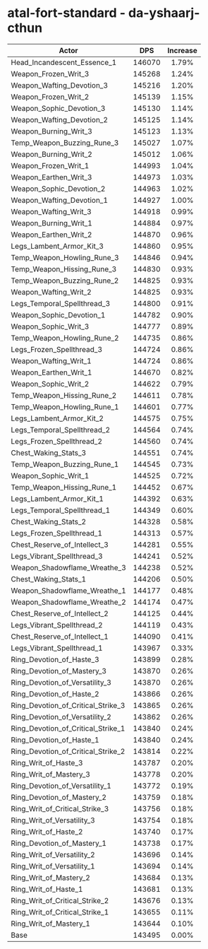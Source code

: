 # atal-fort-standard - da-yshaarj-cthun
| Actor | DPS | Increase |
|---|:---:|:---:|
|Head_Incandescent_Essence_1|146070|1.79%|
|Weapon_Frozen_Writ_3|145268|1.24%|
|Weapon_Wafting_Devotion_3|145216|1.20%|
|Weapon_Frozen_Writ_2|145139|1.15%|
|Weapon_Sophic_Devotion_3|145130|1.14%|
|Weapon_Wafting_Devotion_2|145125|1.14%|
|Weapon_Burning_Writ_3|145123|1.13%|
|Temp_Weapon_Buzzing_Rune_3|145027|1.07%|
|Weapon_Burning_Writ_2|145012|1.06%|
|Weapon_Frozen_Writ_1|144993|1.04%|
|Weapon_Earthen_Writ_3|144973|1.03%|
|Weapon_Sophic_Devotion_2|144963|1.02%|
|Weapon_Wafting_Devotion_1|144927|1.00%|
|Weapon_Wafting_Writ_3|144918|0.99%|
|Weapon_Burning_Writ_1|144884|0.97%|
|Weapon_Earthen_Writ_2|144870|0.96%|
|Legs_Lambent_Armor_Kit_3|144860|0.95%|
|Temp_Weapon_Howling_Rune_3|144846|0.94%|
|Temp_Weapon_Hissing_Rune_3|144830|0.93%|
|Temp_Weapon_Buzzing_Rune_2|144825|0.93%|
|Weapon_Wafting_Writ_2|144825|0.93%|
|Legs_Temporal_Spellthread_3|144800|0.91%|
|Weapon_Sophic_Devotion_1|144782|0.90%|
|Weapon_Sophic_Writ_3|144777|0.89%|
|Temp_Weapon_Howling_Rune_2|144735|0.86%|
|Legs_Frozen_Spellthread_3|144724|0.86%|
|Weapon_Wafting_Writ_1|144724|0.86%|
|Weapon_Earthen_Writ_1|144670|0.82%|
|Weapon_Sophic_Writ_2|144622|0.79%|
|Temp_Weapon_Hissing_Rune_2|144611|0.78%|
|Temp_Weapon_Howling_Rune_1|144601|0.77%|
|Legs_Lambent_Armor_Kit_2|144575|0.75%|
|Legs_Temporal_Spellthread_2|144564|0.74%|
|Legs_Frozen_Spellthread_2|144560|0.74%|
|Chest_Waking_Stats_3|144551|0.74%|
|Temp_Weapon_Buzzing_Rune_1|144545|0.73%|
|Weapon_Sophic_Writ_1|144525|0.72%|
|Temp_Weapon_Hissing_Rune_1|144452|0.67%|
|Legs_Lambent_Armor_Kit_1|144392|0.63%|
|Legs_Temporal_Spellthread_1|144349|0.60%|
|Chest_Waking_Stats_2|144328|0.58%|
|Legs_Frozen_Spellthread_1|144313|0.57%|
|Chest_Reserve_of_Intellect_3|144281|0.55%|
|Legs_Vibrant_Spellthread_3|144241|0.52%|
|Weapon_Shadowflame_Wreathe_3|144238|0.52%|
|Chest_Waking_Stats_1|144206|0.50%|
|Weapon_Shadowflame_Wreathe_1|144177|0.48%|
|Weapon_Shadowflame_Wreathe_2|144174|0.47%|
|Chest_Reserve_of_Intellect_2|144125|0.44%|
|Legs_Vibrant_Spellthread_2|144119|0.43%|
|Chest_Reserve_of_Intellect_1|144090|0.41%|
|Legs_Vibrant_Spellthread_1|143967|0.33%|
|Ring_Devotion_of_Haste_3|143899|0.28%|
|Ring_Devotion_of_Mastery_3|143870|0.26%|
|Ring_Devotion_of_Versatility_3|143870|0.26%|
|Ring_Devotion_of_Haste_2|143866|0.26%|
|Ring_Devotion_of_Critical_Strike_3|143865|0.26%|
|Ring_Devotion_of_Versatility_2|143862|0.26%|
|Ring_Devotion_of_Critical_Strike_1|143840|0.24%|
|Ring_Devotion_of_Haste_1|143840|0.24%|
|Ring_Devotion_of_Critical_Strike_2|143814|0.22%|
|Ring_Writ_of_Haste_3|143787|0.20%|
|Ring_Writ_of_Mastery_3|143778|0.20%|
|Ring_Devotion_of_Versatility_1|143772|0.19%|
|Ring_Devotion_of_Mastery_2|143759|0.18%|
|Ring_Writ_of_Critical_Strike_3|143756|0.18%|
|Ring_Writ_of_Versatility_3|143754|0.18%|
|Ring_Writ_of_Haste_2|143740|0.17%|
|Ring_Devotion_of_Mastery_1|143738|0.17%|
|Ring_Writ_of_Versatility_2|143696|0.14%|
|Ring_Writ_of_Versatility_1|143694|0.14%|
|Ring_Writ_of_Mastery_2|143684|0.13%|
|Ring_Writ_of_Haste_1|143681|0.13%|
|Ring_Writ_of_Critical_Strike_2|143676|0.13%|
|Ring_Writ_of_Critical_Strike_1|143655|0.11%|
|Ring_Writ_of_Mastery_1|143644|0.10%|
|Base|143495|0.00%|
